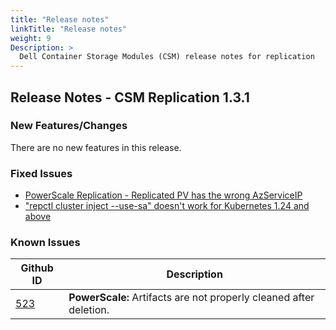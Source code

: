 ```yaml
---
title: "Release notes"
linkTitle: "Release notes"
weight: 9
Description: >
  Dell Container Storage Modules (CSM) release notes for replication
---
```


## Release Notes - CSM Replication 1.3.1

### New Features/Changes
There are no new features in this release.

### Fixed Issues
- [PowerScale Replication - Replicated PV has the wrong AzServiceIP](https://github.com/dell/csm/issues/514)
- ["repctl cluster inject --use-sa" doesn't work for Kubernetes 1.24 and above](https://github.com/dell/csm/issues/463)

### Known Issues
| Github ID                                     | Description                                                                             |
| --------------------------------------------- | --------------------------------------------------------------------------------------- |
| [523](https://github.com/dell/csm/issues/523) | **PowerScale:** Artifacts are not properly cleaned after deletion.                      |
